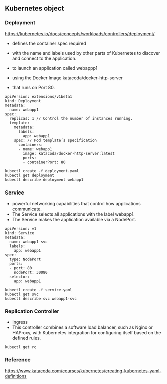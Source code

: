 ## Kubernetes object 

### Deployment

https://kubernetes.io/docs/concepts/workloads/controllers/deployment/


* defines the container spec required
* with the name and labels used by other parts of Kubernetes to discover and connect to the application.

* to launch an application called webappp1 
* using the Docker Image katacoda/docker-http-server 
* that runs on Port 80.

```
apiVersion: extensions/v1beta1
kind: Deployment
metadata:
  name: webapp1
spec:
  replicas: 1 // Control the number of instances running.
  template:
    metadata:
      labels:
        app: webapp1
    spec: // Pod template’s specification
      containers:
      - name: webapp1
        image: katacoda/docker-http-server:latest
        ports:
        - containerPort: 80
```

```
kubectl create -f deployment.yaml
kubectl get deployment
kubectl describe deployment webapp1
```

### Service

* powerful networking capabilities that control how applications communicate.
* The Service selects all applications with the label webapp1.
* The Service makes the application available via a NodePort.

```
apiVersion: v1
kind: Service
metadata:
  name: webapp1-svc
  labels:
    app: webapp1
spec:
  type: NodePort
  ports:
  - port: 80
    nodePort: 30080
  selector:
    app: webapp1
```

```
kubectl create -f service.yaml
kubectl get svc
kubectl describe svc webapp1-svc
```

### Replication Controller

* Ingress
* This controller combines a software load balancer, such as Nginx or HAProxy, with Kubernetes integration for configuring itself based on the defined rules.

```
kubectl get rc
```

### Reference

https://www.katacoda.com/courses/kubernetes/creating-kubernetes-yaml-definitions
